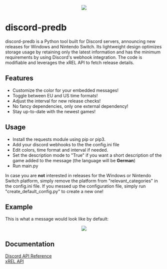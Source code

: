 <p align="center">
  <img src="https://i.ibb.co/FxBt6zv/sans-github-2-70.png"/>
</p>

# discord-predb
discord-predb is a Python tool built for Discord servers, announcing new releases for Windows and Nintendo Switch. Its lightweight design optimizes storage usage by retaining only the latest information and has the minimum requirements by using Discord's webhook integration. The code is modifiable and leverages the xREL API to fetch release details.

## Features
- Customize the color for your embedded messages!
- Toggle between EU and US time formats!
- Adjust the interval for new release checks!
- No fancy dependencies, only one external dependency!
- Stay up-to-date with the newest games!

## Usage
- Install the requests module using pip or pip3.
- Add your discord webhooks to the the config.ini file
- Edit colors, time format and interval if needed.
- Set the description mode to "True" if you want a short description of the game added to the message (the language will be **German**)
- Run main.py


In case you are **not** interested in releases for the Windows or Nintendo Switch platform, simply remove the platform from "relevant_categories" in the config.ini file.
If you messed up the configuration file, simply run "create_default_config.py" to create a new one!

## Example
This is what a message would look like by default:
<p align="center">
  <img src="https://i.ibb.co/w66GgqG/eg.png"/>
</p>

## Documentation
[Discord API Reference](https://discordpy.readthedocs.io/en/stable/api.html)\
[xREL API](https://www.xrel.to/wiki/1681/API.html)
